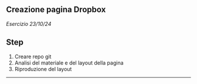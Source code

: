 ## Creazione pagina Dropbox
*Esercizio 23/10/24*

## Step
1. Creare repo git
2. Analisi del materiale e del layout della pagina
3. Riproduzione del layout 

___
